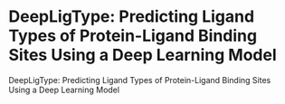 # DeepLigType: Predicting Ligand Types of Protein-Ligand Binding Sites Using a Deep Learning Model
DeepLigType: Predicting Ligand Types of Protein-Ligand Binding Sites Using a Deep Learning Model
